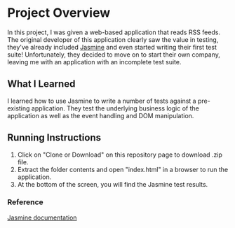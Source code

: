 # Project Overview

In this project, I was given a web-based application that reads RSS feeds. The original developer of this application clearly saw the value in testing, they've already included [Jasmine](http://jasmine.github.io/) and even started writing their first test suite! Unfortunately, they decided to move on to start their own company, leaving me with an application with an incomplete test suite.


## What I Learned

I learned how to use Jasmine to write a number of tests against a pre-existing application. They test the underlying business logic of the application as well as the event handling and DOM manipulation.


## Running Instructions

1. Click on "Clone or Download" on this repository page to download .zip file.
2. Extract the folder contents and open "index.html" in a browser to run the application.
3. At the bottom of the screen, you will find the Jasmine test results.


### Reference

[Jasmine documentation](http://jasmine.github.io/2.1/introduction.html)

